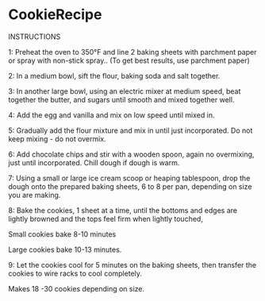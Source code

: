 # CookieRecipe

INSTRUCTIONS
 
1: Preheat the oven to 350°F and line 2 baking sheets with parchment paper or spray with non-stick spray.. (To get best results, use parchment paper)

2: In a medium bowl, sift the flour, baking soda and salt together.

3: In another large bowl, using an electric mixer at medium speed, beat together the butter, and sugars until smooth and mixed together well.

4: Add the egg and vanilla and mix on low speed until mixed in.

5: Gradually add the flour mixture and mix in until just incorporated. Do not keep mixing - do not overmix.

6: Add chocolate chips and stir with a wooden spoon, again no overmixing, just until incorporated.
Chill dough if dough is warm.

7: Using a small or large ice cream scoop or heaping tablespoon, drop the dough onto the prepared baking sheets, 6 to 8 per pan, depending on size you are making.

8: Bake the cookies, 1 sheet at a time, until the bottoms and edges are lightly browned and the tops feel firm when lightly touched,

Small cookies bake 8-10 minutes

Large cookies bake 10-13 minutes.

9: Let the cookies cool for 5 minutes on the baking sheets, then transfer the cookies to wire racks to cool completely.

Makes  18 -30 cookies depending on size.